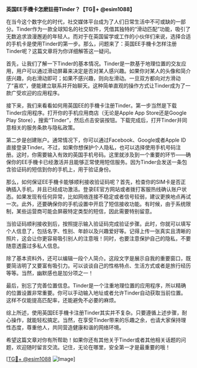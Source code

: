 **英国EE手機卡怎麽註冊Tinder？【TG💪+ @esim1088】**

在当今这个数字化的时代，社交媒体平台成为了人们日常生活中不可或缺的一部分。Tinder作为一款全球知名的社交软件，凭借其独特的“滑动匹配”功能，吸引了无数追求浪漫邂逅的年轻人。而对于在英国留学或工作的小伙伴们来说，选择合适的手机卡是使用Tinder的第一步。那么，问题来了：英国EE手機卡怎样注册Tinder呢？这篇文章将为你详细解答这一疑问。

首先，让我们了解一下Tinder的基本情况。Tinder是一款基于地理位置的交友应用，用户可以通过滑动屏幕来决定是否对某人感兴趣。如果你对某人的头像和简介感兴趣，向右滑动即可；如果不感兴趣，则向左滑动。一旦双方都向对方滑动了“喜欢”，便能建立联系并开始聊天。这种简单直观的操作方式让Tinder成为了一款广受欢迎的应用程序。

接下来，我们来看看如何用英国EE的手機卡注册Tinder。第一步当然是下载Tinder应用程序。打开你的手机应用商店（无论是Apple App Store还是Google Play Store），搜索“Tinder”，然后点击安装按钮。下载完成后，打开Tinder并同意相关的服务条款与隐私政策。

第二步是创建账户。通常情况下，你可以通过Facebook、Google或者Apple ID直接登录Tinder。不过，如果你想保护个人隐私，也可以选择使用手机号码注册。这时，你需要输入有效的英国手机号码。这里就涉及到一个重要的环节——确保你的EE手機卡已经激活并且能够正常使用短信服务。因为Tinder会发送一条包含验证码的短信到你的手机上，用于验证身份。

那么，如何保证EE手機卡能够顺利接收验证码呢？首先，检查你的SIM卡是否正确插入手机，并且已经成功激活。登录EE官方网站或者拨打客服热线确认账户状态。如果发现有任何异常，比如网络连接不稳定或者信号较弱，建议更换地点再试一次。此外，还要确保你的手机设置中开启了短信接收功能。有时候，由于系统限制，某些运营商可能会屏蔽特定类型的短信，因此需要特别留意。

当验证码顺利接收到后，按照提示输入验证码完成验证步骤。此时，你就可以填写个人信息了，包括名字、性别、年龄以及兴趣爱好等。记得上传一张真实且清晰的照片，这会让你更容易吸引别人的注意哦！同时，也要注意保护自己的隐私，不要随意透露过多私人信息。

除了基本资料外，还可以编辑一段个人简介。这段文字是展示自我的重要窗口，既要简洁明了又要富有吸引力。可以谈谈自己的性格特点、生活方式或者是旅行经历等等。当然，幽默感也是加分项之一！

最后，别忘了完善位置信息。Tinder是一个注重地理位置的应用程序，所以精确的位置设置非常重要。你可以手动输入地址或者允许Tinder自动获取当前位置。这样不仅能提高匹配率，还能避免不必要的麻烦。

综上所述，使用英国EE手機卡注册Tinder其实并不复杂。只要遵循上述步骤，耐心操作，就能轻松搞定。当然，在享受Tinder带来的乐趣之余，也请大家保持理性态度，尊重他人，共同营造健康和谐的网络环境。

希望这篇文章对你有所帮助！如果你还有其他关于Tinder或者其他相关话题的问题，欢迎随时留言交流。记住，无论在哪里，安全第一才是最重要的哦！

[[TG💪+ @esim1088](https://t.me/s/esim1088) ![Image](https://i.postimg.cc/4NQfJmqS/Snipaste-2025-05-13-00-14-12.png)]